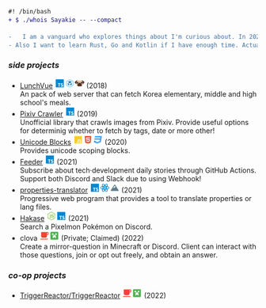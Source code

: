 <!--
[![Hits](https://hits.seeyoufarm.com/api/count/incr/badge.svg?url=https%3A%2F%2Fgithub.com%2FSayakie)](https://hits.seeyoufarm.com)
[![trophy](https://github-profile-trophy.vercel.app/?username=Sayakie&theme=onedark&row=2&column=3&no-frame&no-bg)](https://github.com/ryo-ma/github-profile-trophy)
-->

```diff
#! /bin/bash
+ $ ./whois Sayakie -- --compact

-   I am a vanguard who explores things about I'm curious about. In 2021, I'm interesting and falling with Flutter, Dart!
- Also I want to learn Rust, Go and Kotlin if I have enough time. Actually, I'm a greedy man (〃▽〃)
```

### *side projects*
  * [LunchVue](https://github.com/Sayakie/LunchVue.old) 
<img src="https://github.com/PKief/vscode-material-icon-theme/raw/main/icons/typescript.svg" alt="Written with TypeScript" width="20" /><img src="https://github.com/PKief/vscode-material-icon-theme/raw/main/icons/webpack.svg" alt="Used Webpack" width="20" /><img src="https://github.com/PKief/vscode-material-icon-theme/raw/main/icons/pug.svg" alt="Used Pug" width="20" /> (2018)<br>
    An pack of web server that can fetch Korea elementary, middle and high school's meals.
  * [Pixiv Crawler](https://github.com/Sayakie/pixiv-crawler) 
<img src="https://github.com/PKief/vscode-material-icon-theme/raw/main/icons/typescript.svg" alt="Written with TypeScript" width="20" /> (2019)<br>
    Unofficial library that crawls images from Pixiv. Provide useful options for determinig whether to fetch by tags, date or more other!
  * [Unicode Blocks](https://github.com/Sayakie/Unicode-Blocks) 
<img src="https://github.com/PKief/vscode-material-icon-theme/raw/main/icons/javascript.svg" alt="Written with JavaScript" width="20" /><img src="https://github.com/PKief/vscode-material-icon-theme/raw/main/icons/html.svg" alt="Written with HTML5" width="20" /><img src="https://github.com/PKief/vscode-material-icon-theme/raw/main/icons/css.svg" alt="Written with CSS3" width="20" /> (2020)<br>
    Provides unicode scoping blocks.
  * [Feeder](https://github.com/Sayakie/feeder) 
<img src="https://github.com/PKief/vscode-material-icon-theme/raw/main/icons/typescript.svg" alt="Written with TypeScript" width="20" /> (2021)<br>
    Subscribe about tech·development daily stories through GitHub Actions. Support both Discord and Slack due to using Webhook!
  * [properties-translator](https://github.com/dareharu/properties-translator) 
<img src="https://github.com/PKief/vscode-material-icon-theme/raw/main/icons/typescript.svg" alt="Written with TypeScript" width="20" /><img src="https://github.com/PKief/vscode-material-icon-theme/raw/main/icons/react_ts.svg" alt="Used Preact library" width="20" /><img src="https://github.com/PKief/vscode-material-icon-theme/raw/main/icons/snowpack_light.svg" alt="Used Snowpack library" width="20" /> (2021)<br>
    Progressive web program that provides a tool to translate properties or lang files.
  * [Hakase](https://github.com/Sayakie/Hakase) <img src="https://github.com/PKief/vscode-material-icon-theme/raw/main/icons/nodejs.svg" alt="Written with TypeScript" width="20" /><img src="https://github.com/PKief/vscode-material-icon-theme/raw/main/icons/typescript.svg" alt="Written with TypeScript" width="20" /> (2021)<br>
    Search a Pixelmon Pokémon on Discord.
  * clova <img src="https://github.com/PKief/vscode-material-icon-theme/raw/main/icons/java.svg" alt="Written with Java" width="20" /><img src="https://github.com/PKief/vscode-material-icon-theme/raw/main/icons/minecraft.svg" alt="Associate with Minecraft" width="20" /> (Private; Claimed) (2022)<br>
    Create a mirror-question in Minecraft or Discord. Client can interact with those questions, join or opt out freely, and obtain an answer.

### *co-op projects*
  * [TriggerReactor/TriggerReactor](https://github.com/TriggerReactor/TriggerReactor) 
<img src="https://github.com/PKief/vscode-material-icon-theme/raw/main/icons/java.svg" alt="Written with Java" width="20" /><img src="https://github.com/PKief/vscode-material-icon-theme/raw/main/icons/minecraft.svg" alt="Associate with Minecraft" width="20" /> (2022)<br>

